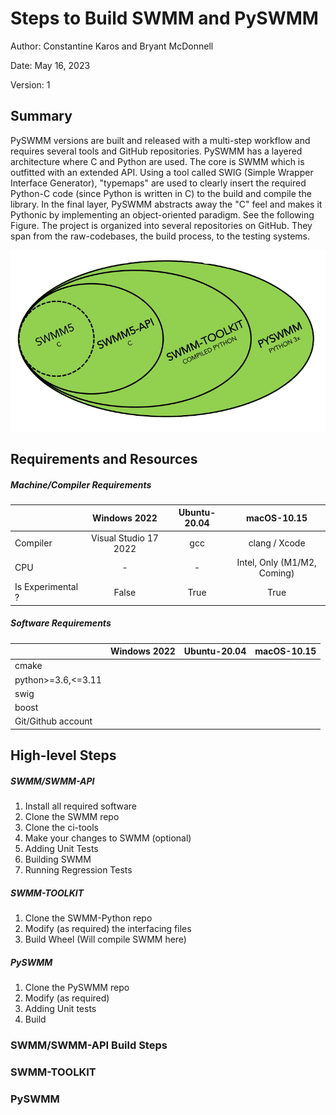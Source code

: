 # Steps to Build SWMM and PySWMM

Author: Constantine Karos and Bryant McDonnell

Date: May 16, 2023

Version: 1

## Summary

PySWMM versions are built and released with a multi-step workflow and requires several tools and GitHub repositories.  PySWMM has a layered architecture where C and Python are used.  The core is SWMM which is outfitted with an extended API.  Using a tool called SWIG (Simple Wrapper Interface Generator), "typemaps" are used to clearly insert the required Python-C code (since Python is written in C) to the build and compile the library.  In the final layer, PySWMM abstracts away the "C" feel and makes it Pythonic by implementing an object-oriented paradigm.  See the following Figure.  The project is organized into several repositories on GitHub.  They span from the raw-codebases, the build process, to the testing systems.  

![pyswmm-layers](_static/pyswmm-layers.png)

## Requirements and Resources

##### Machine/Compiler Requirements

|                   |     Windows 2022      | Ubuntu-20.04 |         macOS-10.15         |
| ----------------- | :-------------------: | :----------: | :-------------------------: |
| Compiler          | Visual Studio 17 2022 |     gcc      |       clang /  Xcode        |
| CPU               |           -           |      -       | Intel, Only (M1/M2, Coming) |
| Is Experimental ? |         False         |     True     |            True             |

##### Software Requirements

|                    | Windows 2022 | Ubuntu-20.04 | macOS-10.15 |
| ------------------ | :----------: | :----------: | :---------: |
| cmake              |              |              |             |
| python>=3.6,<=3.11 |              |              |             |
| swig               |              |              |             |
| boost              |              |              |             |
| Git/Github account |              |              |             |



## High-level Steps

##### SWMM/SWMM-API

1. Install all required software
2. Clone the SWMM repo
3. Clone the ci-tools
4. Make your changes to SWMM (optional)
5. Adding Unit Tests
6. Building SWMM
7. Running Regression Tests



##### SWMM-TOOLKIT

1. Clone the SWMM-Python repo
2. Modify (as required) the interfacing files
3. Build Wheel (Will compile SWMM here)



##### PySWMM

1. Clone the PySWMM repo
2. Modify (as required)
3. Adding Unit tests
4. Build



### SWMM/SWMM-API Build Steps



### SWMM-TOOLKIT



### PySWMM








